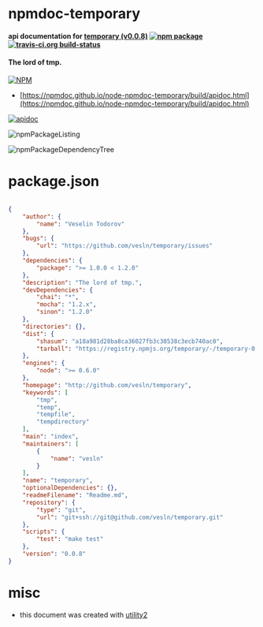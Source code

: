 # npmdoc-temporary

#### api documentation for  [temporary (v0.0.8)](http://github.com/vesln/temporary)  [![npm package](https://img.shields.io/npm/v/npmdoc-temporary.svg?style=flat-square)](https://www.npmjs.org/package/npmdoc-temporary) [![travis-ci.org build-status](https://api.travis-ci.org/npmdoc/node-npmdoc-temporary.svg)](https://travis-ci.org/npmdoc/node-npmdoc-temporary)

#### The lord of tmp.

[![NPM](https://nodei.co/npm/temporary.png?downloads=true&downloadRank=true&stars=true)](https://www.npmjs.com/package/temporary)

- [https://npmdoc.github.io/node-npmdoc-temporary/build/apidoc.html](https://npmdoc.github.io/node-npmdoc-temporary/build/apidoc.html)

[![apidoc](https://npmdoc.github.io/node-npmdoc-temporary/build/screenCapture.buildCi.browser.%252Ftmp%252Fbuild%252Fapidoc.html.png)](https://npmdoc.github.io/node-npmdoc-temporary/build/apidoc.html)

![npmPackageListing](https://npmdoc.github.io/node-npmdoc-temporary/build/screenCapture.npmPackageListing.svg)

![npmPackageDependencyTree](https://npmdoc.github.io/node-npmdoc-temporary/build/screenCapture.npmPackageDependencyTree.svg)



# package.json

```json

{
    "author": {
        "name": "Veselin Todorov"
    },
    "bugs": {
        "url": "https://github.com/vesln/temporary/issues"
    },
    "dependencies": {
        "package": ">= 1.0.0 < 1.2.0"
    },
    "description": "The lord of tmp.",
    "devDependencies": {
        "chai": "*",
        "mocha": "1.2.x",
        "sinon": "1.2.0"
    },
    "directories": {},
    "dist": {
        "shasum": "a18a981d28ba8ca36027fb3c30538c3ecb740ac0",
        "tarball": "https://registry.npmjs.org/temporary/-/temporary-0.0.8.tgz"
    },
    "engines": {
        "node": ">= 0.6.0"
    },
    "homepage": "http://github.com/vesln/temporary",
    "keywords": [
        "tmp",
        "temp",
        "tempfile",
        "tempdirectory"
    ],
    "main": "index",
    "maintainers": [
        {
            "name": "vesln"
        }
    ],
    "name": "temporary",
    "optionalDependencies": {},
    "readmeFilename": "Readme.md",
    "repository": {
        "type": "git",
        "url": "git+ssh://git@github.com/vesln/temporary.git"
    },
    "scripts": {
        "test": "make test"
    },
    "version": "0.0.8"
}
```



# misc
- this document was created with [utility2](https://github.com/kaizhu256/node-utility2)
